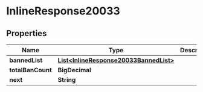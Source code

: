 

# InlineResponse20033


## Properties

Name | Type | Description | Notes
------------ | ------------- | ------------- | -------------
**bannedList** | [**List&lt;InlineResponse20033BannedList&gt;**](InlineResponse20033BannedList.md) |  |  [optional]
**totalBanCount** | **BigDecimal** |  |  [optional]
**next** | **String** |  |  [optional]



